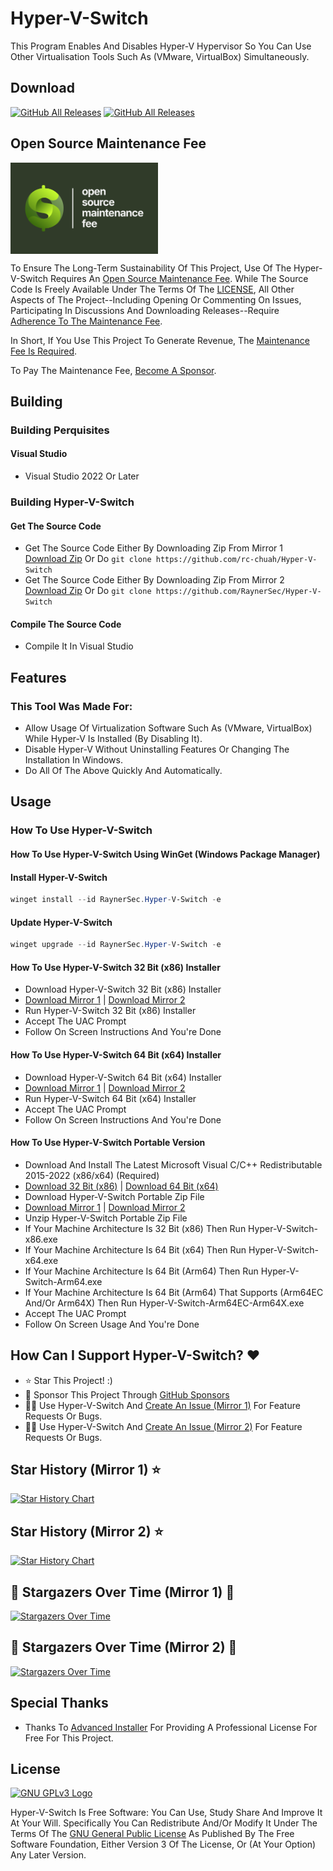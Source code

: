 # Hyper-V-Switch
This Program Enables And Disables Hyper-V Hypervisor So You Can Use Other Virtualisation Tools Such As (VMware, VirtualBox) Simultaneously.

## Download
[![GitHub All Releases](https://img.shields.io/github/downloads/rc-chuah/Hyper-V-Switch/total?label=MIRROR%201%20DOWNLOADS&style=for-the-badge&color=brightgreen)](https://github.com/rc-chuah/Hyper-V-Switch/releases/latest)
[![GitHub All Releases](https://img.shields.io/github/downloads/RaynerSec/Hyper-V-Switch/total?label=MIRROR%202%20DOWNLOADS&style=for-the-badge&color=brightgreen)](https://github.com/RaynerSec/Hyper-V-Switch/releases/latest)

## Open Source Maintenance Fee

<a href="https://opensourcemaintenancefee.org/"><img src="./assets/images/osmf/osmf-logo-wide-dark.png" height="146" align="center" /></a>

To Ensure The Long-Term Sustainability Of This Project, Use Of The Hyper-V-Switch Requires An [Open Source Maintenance Fee](https://opensourcemaintenancefee.org). While The Source Code Is Freely Available Under The Terms Of The [LICENSE](./LICENSE.txt), All Other Aspects of The Project--Including Opening Or Commenting On Issues, Participating In Discussions And Downloading Releases--Require [Adherence To The Maintenance Fee](./OSMFEULA.txt).

In Short, If You Use This Project To Generate Revenue, The [Maintenance Fee Is Required](./OSMFEULA.txt).

To Pay The Maintenance Fee, [Become A Sponsor](https://github.com/sponsors/raynersec).

## Building
### Building Perquisites
#### Visual Studio
- Visual Studio 2022 Or Later
### Building Hyper-V-Switch
#### Get The Source Code
- Get The Source Code Either By Downloading Zip From Mirror 1 [Download Zip](https://github.com/rc-chuah/Hyper-V-Switch/archive/main.zip) Or Do `git clone https://github.com/rc-chuah/Hyper-V-Switch`
- Get The Source Code Either By Downloading Zip From Mirror 2 [Download Zip](https://github.com/RaynerSec/Hyper-V-Switch/archive/main.zip) Or Do `git clone https://github.com/RaynerSec/Hyper-V-Switch`
#### Compile The Source Code
- Compile It In Visual Studio

## Features
### This Tool Was Made For:
- Allow Usage Of Virtualization Software Such As (VMware, VirtualBox) While Hyper-V Is Installed (By Disabling It).
- Disable Hyper-V Without Uninstalling Features Or Changing The Installation In Windows.
- Do All Of The Above Quickly And Automatically.

## Usage
### How To Use Hyper-V-Switch
#### How To Use Hyper-V-Switch Using WinGet (Windows Package Manager)
#### Install Hyper-V-Switch
```powershell
winget install --id RaynerSec.Hyper-V-Switch -e
```
#### Update Hyper-V-Switch
```powershell
winget upgrade --id RaynerSec.Hyper-V-Switch -e
```
#### How To Use Hyper-V-Switch 32 Bit (x86) Installer
- Download Hyper-V-Switch 32 Bit (x86) Installer
- [Download Mirror 1](https://github.com/rc-chuah/Hyper-V-Switch/releases/latest) | [Download Mirror 2](https://github.com/RaynerSec/Hyper-V-Switch/releases/latest)
- Run Hyper-V-Switch 32 Bit (x86) Installer
- Accept The UAC Prompt
- Follow On Screen Instructions And You're Done
#### How To Use Hyper-V-Switch 64 Bit (x64) Installer
- Download Hyper-V-Switch 64 Bit (x64) Installer
- [Download Mirror 1](https://github.com/rc-chuah/Hyper-V-Switch/releases/latest) | [Download Mirror 2](https://github.com/RaynerSec/Hyper-V-Switch/releases/latest)
- Run Hyper-V-Switch 64 Bit (x64) Installer
- Accept The UAC Prompt
- Follow On Screen Instructions And You're Done
#### How To Use Hyper-V-Switch Portable Version
- Download And Install The Latest Microsoft Visual C/C++ Redistributable 2015-2022 (x86/x64) (Required)
- [Download 32 Bit (x86)](https://aka.ms/vs/17/release/vc_redist.x86.exe) | [Download 64 Bit (x64)](https://aka.ms/vs/17/release/vc_redist.x64.exe)
- Download Hyper-V-Switch Portable Zip File
- [Download Mirror 1](https://github.com/rc-chuah/Hyper-V-Switch/releases/latest) | [Download Mirror 2](https://github.com/RaynerSec/Hyper-V-Switch/releases/latest)
- Unzip Hyper-V-Switch Portable Zip File
- If Your Machine Architecture Is 32 Bit (x86) Then Run Hyper-V-Switch-x86.exe
- If Your Machine Architecture Is 64 Bit (x64) Then Run Hyper-V-Switch-x64.exe
- If Your Machine Architecture Is 64 Bit (Arm64) Then Run Hyper-V-Switch-Arm64.exe
- If Your Machine Architecture Is 64 Bit (Arm64) That Supports (Arm64EC And/Or Arm64X) Then Run Hyper-V-Switch-Arm64EC-Arm64X.exe
- Accept The UAC Prompt
- Follow On Screen Usage And You're Done

## How Can I Support Hyper-V-Switch? ❤️
- ⭐ Star This Project! :)
- 🤝 Sponsor This Project Through [GitHub Sponsors](https://github.com/sponsors/rc-chuah)
- 🧑‍💻 Use Hyper-V-Switch And [Create An Issue (Mirror 1)](https://github.com/rc-chuah/Hyper-V-Switch/issues/new) For Feature Requests Or Bugs.
- 🧑‍💻 Use Hyper-V-Switch And [Create An Issue (Mirror 2)](https://github.com/RaynerSec/Hyper-V-Switch/issues/new) For Feature Requests Or Bugs.

## Star History (Mirror 1) ⭐
<a href="https://www.star-history.com/#rc-chuah/Hyper-V-Switch&Date">
 <picture>
   <source media="(prefers-color-scheme: dark)" srcset="https://api.star-history.com/svg?repos=rc-chuah/Hyper-V-Switch&type=Date&theme=dark" />
   <source media="(prefers-color-scheme: light)" srcset="https://api.star-history.com/svg?repos=rc-chuah/Hyper-V-Switch&type=Date" />
   <img alt="Star History Chart" src="https://api.star-history.com/svg?repos=rc-chuah/Hyper-V-Switch&type=Date" />
 </picture>
</a>

## Star History (Mirror 2) ⭐
<a href="https://www.star-history.com/#RaynerSec/Hyper-V-Switch&Date">
 <picture>
   <source media="(prefers-color-scheme: dark)" srcset="https://api.star-history.com/svg?repos=RaynerSec/Hyper-V-Switch&type=Date&theme=dark" />
   <source media="(prefers-color-scheme: light)" srcset="https://api.star-history.com/svg?repos=RaynerSec/Hyper-V-Switch&type=Date" />
   <img alt="Star History Chart" src="https://api.star-history.com/svg?repos=RaynerSec/Hyper-V-Switch&type=Date" />
 </picture>
</a>

## 🌟 Stargazers Over Time (Mirror 1) 👀
[![Stargazers Over Time](https://starchart.cc/rc-chuah/Hyper-V-Switch.svg?variant=adaptive)](https://starchart.cc/rc-chuah/Hyper-V-Switch)

## 🌟 Stargazers Over Time (Mirror 2) 👀
[![Stargazers Over Time](https://starchart.cc/RaynerSec/Hyper-V-Switch.svg?variant=adaptive)](https://starchart.cc/RaynerSec/Hyper-V-Switch)

## Special Thanks
- Thanks To [Advanced Installer](https://www.advancedinstaller.com) For Providing A Professional License For Free For This Project.

## License

[![GNU GPLv3 Logo](https://www.gnu.org/graphics/gplv3-or-later.png)](http://www.gnu.org/licenses/gpl-3.0.en.html)

Hyper-V-Switch Is Free Software: You Can Use, Study Share And Improve It At Your Will. Specifically You Can Redistribute And/Or Modify It Under The Terms Of The [GNU General Public License](http://www.gnu.org/licenses/gpl-3.0.en.html) As Published By The Free Software Foundation, Either Version 3 Of The License, Or (At Your Option) Any Later Version.
